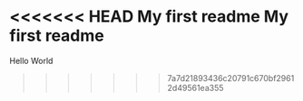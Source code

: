 <<<<<<< HEAD
My first readme
My first readme
=======
Hello World
>>>>>>> 7a7d21893436c20791c670bf29612d49561ea355
